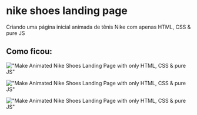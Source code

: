 # nike shoes landing page
 Criando uma página inicial animada de tênis Nike com apenas HTML, CSS & pure JS

## Como ficou:

!["Make Animated Nike Shoes Landing Page with only HTML, CSS & pure JS"](https://raw.githubusercontent.com/trananhtuat/nike-shoes-landing-page/main/Screenshot_1.png "Make Animated Nike Shoes Landing Page with only HTML, CSS & pure JS")

!["Make Animated Nike Shoes Landing Page with only HTML, CSS & pure JS"](https://raw.githubusercontent.com/trananhtuat/nike-shoes-landing-page/main/Screenshot_2.png "Make Animated Nike Shoes Landing Page with only HTML, CSS & pure JS")

!["Make Animated Nike Shoes Landing Page with only HTML, CSS & pure JS"](https://raw.githubusercontent.com/trananhtuat/nike-shoes-landing-page/main/Screenshot_3.png "Make Animated Nike Shoes Landing Page with only HTML, CSS & pure JS")